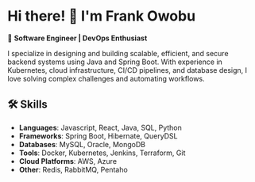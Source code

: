 # Hi there! 👋 I'm Frank Owobu
🚀 **Software Engineer | DevOps Enthusiast**

I specialize in designing and building scalable, efficient, and secure backend systems using Java and Spring Boot. With experience in Kubernetes, cloud infrastructure, CI/CD pipelines, and database design, I love solving complex challenges and automating workflows.

## 🛠️ Skills
- **Languages**: Javascript, React, Java, SQL, Python
- **Frameworks**: Spring Boot, Hibernate, QueryDSL
- **Databases**: MySQL, Oracle, MongoDB
- **Tools**: Docker, Kubernetes, Jenkins, Terraform, Git
- **Cloud Platforms**: AWS, Azure
- **Other**: Redis, RabbitMQ, Pentaho
  
